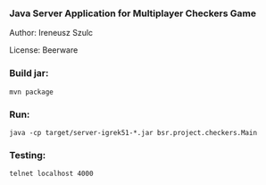 ### Java Server Application for Multiplayer Checkers Game

Author: Ireneusz Szulc

License: Beerware

### Build jar:
```
mvn package
```

### Run:
```
java -cp target/server-igrek51-*.jar bsr.project.checkers.Main
```

### Testing:
```
telnet localhost 4000
```
